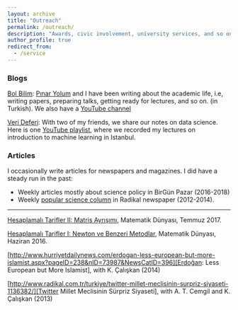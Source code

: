 ```yaml
---
layout: archive
title: "Outreach"
permalink: /outreach/
description: "Awards, civic involvement, university services, and so on."
author_profile: true
redirect_from: 
  - /service
---
```


### Blogs

[Bol Bilim](https://bolbilim.com/): [Pınar Yolum](https://www.uu.nl/medewerkers/PYolumBirbil) and I have been writing about the academic life, i.e, writing papers, preparing talks, getting ready for lectures, and so on. (in Turkish). We also have a [YouTube channel](https://www.youtube.com/channel/UCzKzqD6nxTyuHwPJwVRNe3g) 

[Veri Deferi](http://www.veridefteri.com/): With two of my friends, we share our notes on data science. Here is one [YouTube playlist](https://www.youtube.com/playlist?list=PLZcbvMjrj9DVU6g2A5e6voeigUtSMsAJH), where we recorded my lectures on introduction to machine learning in Istanbul.

### Articles

I occasionally write articles for newspapers and magazines. I did have a steady run in the past:

- Weekly articles mostly about science policy in BirGün Pazar (2016-2018)
- Weekly [popular science column](http://www.radikal.com.tr/index/ilker-birbil/) in Radikal newspaper (2012-2014).

------

[Hesaplamalı Tarifler II: Matris Ayrışımı](https://github.com/sibirbil/VeriDefteri/blob/master/Diger/Matematik_Dunyasi/MD_SIB_Mayis17.pdf), Matematik Dünyası, Temmuz 2017.

[Hesaplamalı Tarifler I: Newton ve Benzeri Metodlar](https://github.com/sibirbil/VeriDefteri/blob/master/Diger/Matematik_Dunyasi/MD_SIB_Haziran16.pdf), Matematik Dünyası, Haziran 2016.

[http://www.hurriyetdailynews.com/erdogan-less-european-but-more-islamist.aspx?pageID=238&nID=73987&NewsCatID=396][Erdoğan: Less European but More Islamist], with K. Çalışkan (2014)

[http://www.radikal.com.tr/turkiye/twitter-millet-meclisinin-surpriz-siyaseti-1136382/][Twitter Millet Meclisinin Sürpriz Siyaseti], with A. T. Cemgil and
K. Çalışkan (2013)
